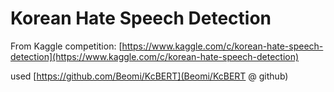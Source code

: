 # Korean Hate Speech Detection

From Kaggle competition: [https://www.kaggle.com/c/korean-hate-speech-detection](https://www.kaggle.com/c/korean-hate-speech-detection)

used [https://github.com/Beomi/KcBERT](Beomi/KcBERT @ github)
